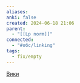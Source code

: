 ```yaml
---
aliases: 
anki: false
created: 2024-06-18 21:06
parent:
  - "[[Lp norm]]"
connected:
  - "#обс/linking"
tags:
  - fix/empty
---
```


[Вики](https://ru.wikipedia.org/wiki/%D0%A1%D1%80%D0%B5%D0%B4%D0%BD%D0%B5%D0%B5_%D0%B3%D0%B0%D1%80%D0%BC%D0%BE%D0%BD%D0%B8%D1%87%D0%B5%D1%81%D0%BA%D0%BE%D0%B5)